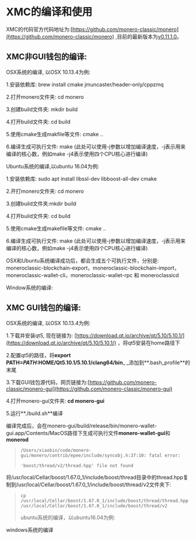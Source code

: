 # XMC的编译和使用

XMC的代码官方代码地址为:[https://github.com/monero-classic/monero](https://github.com/monero-classic/monero) ,目前的最新版本为[v0.11.1.0](https://github.com/monero-classic/monero/releases/tag/v0.11.1.0)。

## XMC非GUI钱包的编译:

OSX系统的编译, 以OSX 10.13.4为例:

1.安装依赖库: brew install cmake jmuncaster/header-only/cppzmq

2.打开monero文件夹: cd monero

3.创建build文件夹: mkdir build

4.打开build文件夹: cd build

5.使用cmake生成makfile等文件: cmake ..

6.编译生成可执行文件: make \(此处可以使用-j参数以增加编译速度，-j表示用来编译的核心数，例如make -j4表示使用四个CPU核心进行编译\)

Ubuntu系统的编译,以ubuntu 16.04为例:

1.安装依赖库: sudo apt install libssl-dev libboost-all-dev cmake

2.开打monero文件夹: cd monero

3.创建build文件夹:mkdir build

4.打开build文件夹: cd build

5.使用cmake生成makefile等文件: cmake ..

6.编译生成可执行文件: make \(此处可以使用-j参数以增加编译速度，-j表示用来编译的核心数，例如make -j4表示使用四个CPU核心进行编译\)

OSX和Ubuntu系统编译成功后，都会生成五个可执行文件，分别是: moneroclassic-blockchain-export，moneroclassic-blockchain-import，moneroclassic-wallet-cli，moneroclassic-wallet-rpc 和 moneroclassicd

Window系统的编译:

## XMC GUI钱包的编译:

OSX系统的编译, 以OSX 10.13.4为例:

1.下载并安装qt5, 现在链接为: [https://download.qt.io/archive/qt/5.10/5.10.1/](https://download.qt.io/archive/qt/5.10/5.10.1/) ，将qt5安装在home路径下

2.配置qt5的路径，将**export PATH=$PATH:$HOME/Qt5.10.1/5.10.1/clang64/bin**_ _添加到**.bash\_profile**的末尾

3.下载GUI钱包源代码，网页链接为:[https://github.com/monero-classic/monero-gui](https://github.com/monero-classic/monero-gui)

4.打开monero-gui文件夹: **cd monero-gui**

5.运行**./build.sh**编译

编译完成后，会在monero-gui/build/release/bin/monero-wallet-gui.app/Contents/MacOS路径下生成可执行文件**monero-wallet-gui**和**monerod**

> `/Users/xiaobin/code/monero-gui/monero/contrib/epee/include/syncobj.h:37:10: fatal error:`
>
> `'boost/thread/v2/thread.hpp' file not found`

将/usr/local/Cellar/boost/1.67.0\_1/include/boost/thread目录中的thread.hpp复制到/usr/local/Cellar/boost/1.67.0\_1/include/boost/thread/v2文件夹下:

> `cp /usr/local/Cellar/boost/1.67.0_1/include/boost/thread/thread.hpp /usr/local/Cellar/boost/1.67.0_1/include/boost/thread/v2`
>
> ubuntu系统的编译，以ubuntu16.04为例:

windows系统的编译

